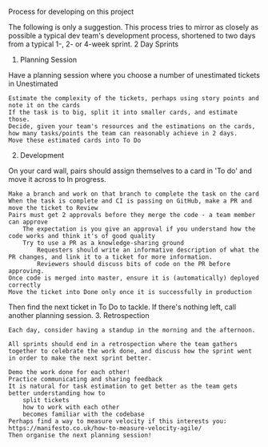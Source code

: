Process for developing on this project

The following is only a suggestion. This process tries to mirror as closely as possible a typical dev team's development process, shortened to two days from a typical 1-, 2- or 4-week sprint.
2 Day Sprints
1. Planning Session

Have a planning session where you choose a number of unestimated tickets in Unestimated

    Estimate the complexity of the tickets, perhaps using story points and note it on the cards
    If the task is to big, split it into smaller cards, and estimate those.
    Decide, given your team's resources and the estimations on the cards, how many tasks/points the team can reasonably achieve in 2 days.
    Move these estimated cards into To Do

2. Development

On your card wall, pairs should assign themselves to a card in 'To do' and move it across to In progress.

    Make a branch and work on that branch to complete the task on the card
    When the task is complete and CI is passing on GitHub, make a PR and move the ticket to Review
    Pairs must get 2 approvals before they merge the code - a team member can approve
        The expectation is you give an approval if you understand how the code works and think it's of good quality
        Try to use a PR as a knowledge-sharing ground
            Requesters should write an informative description of what the PR changes, and link it to a ticket for more information.
            Reviewers should discuss bits of code on the PR before approving.
    Once code is merged into master, ensure it is (automatically) deployed correctly
    Move the ticket into Done only once it is successfully in production

Then find the next ticket in To Do to tackle. If there's nothing left, call another planning session.
3. Retrospection

    Each day, consider having a standup in the morning and the afternoon.

    All sprints should end in a retrospection where the team gathers together to celebrate the work done, and discuss how the sprint went in order to make the next sprint better.

    Demo the work done for each other!
    Practice communicating and sharing feedback
    It is natural for task estimation to get better as the team gets better understanding how to
        split tickets
        how to work with each other
        becomes familiar with the codebase
    Perhaps find a way to measure velocity if this interests you: https://manifesto.co.uk/how-to-measure-velocity-agile/
    Then organise the next planning session!
